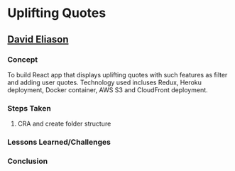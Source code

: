 # Uplifting Quotes
## [David Eliason](http://www.davethemaker.com)

### Concept
To build React app that displays uplifting quotes with such features as filter and adding user quotes. Technology used incluses Redux, Heroku deployment, Docker container, AWS S3 and CloudFront deployment.

### Steps Taken
1. CRA and create folder structure


### Lessons Learned/Challenges

### Conclusion 